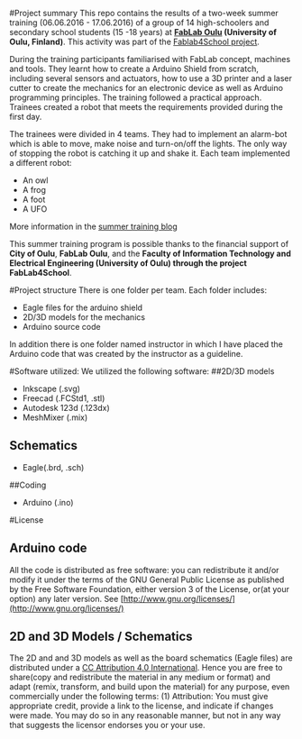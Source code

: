 #Project summary
This repo contains the results of a two-week summer training (06.06.2016 - 17.06.2016) of a group of 14 high-schoolers and secondary school students (15 -18 years) at **[FabLab Oulu](http://www.oulu.fi/fablab/) (University of Oulu, Finland)**. This activity was part of the [Fablab4School project](http://fablab4school.fi). 

During the training participants familiarised with FabLab concept, machines and tools. They learnt how to create a Arduino Shield from scratch, including several sensors and actuators, how to use a 3D printer and a laser cutter to create the mechanics for an electronic device as well as Arduino programming principles. The training followed a practical approach. Trainees created a robot that meets the requirements provided during the first day. 

The trainees were divided in 4 teams. They had to implement an alarm-bot which is able to move, make noise and turn-on/off the lights. The only way of stopping the robot is catching it up and shake it. Each team implemented a different robot: 
* An owl
* A frog
* A foot
* A UFO 

More information in the [summer training blog](https://fablaboulusummertraining.wordpress.com/) 

This summer training program is possible thanks to the financial support of **City of Oulu**, **FabLab Oulu**, and the  **Faculty of Information Technology and Electrical Engineering (University of Oulu) through the project FabLab4School**.


#Project structure
There is one folder per team. Each folder includes:
 * Eagle files for the arduino shield
 * 2D/3D models for the mechanics
 * Arduino source code

In addition there is one folder named instructor in which I have placed the Arduino code that was created by the instructor as a guideline. 

#Software utilized:
We utilized the following software:
##2D/3D models
* Inkscape (.svg)
* Freecad (.FCStd1, .stl)
* Autodesk 123d (.123dx)
* MeshMixer (.mix)
## Schematics
* Eagle(.brd, .sch)

##Coding
* Arduino (.ino)

#License

## Arduino code
All the code is distributed as free software: you can redistribute it and/or modify it under the terms of the GNU General Public License as published by the Free Software Foundation, either version 3 of the License, or(at your option) any later version. See [http://www.gnu.org/licenses/](http://www.gnu.org/licenses/)

## 2D and 3D Models / Schematics
The 2D and and 3D models as well as the board schematics (Eagle files) are distributed under a [CC Attribution 4.0 International](https://creativecommons.org/licenses/by/4.0/legalcode). Hence you are free to share(copy and redistribute the material in any medium or format)
and adapt (remix, transform, and build upon the material) for any purpose, even commercially under the following terms: (1) Attribution: You must give appropriate credit, provide a link to the license, and indicate if changes were made. You may do so in any reasonable manner, but not in any way that suggests the licensor endorses you or your use. 
 

 
